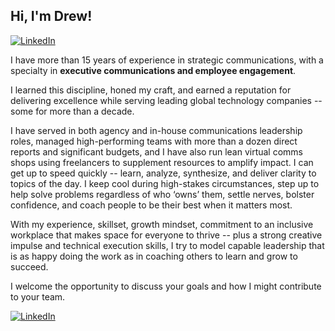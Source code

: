 ## Hi, I'm Drew!
[![LinkedIn](https://img.shields.io/badge/LinkedIn-0077B5?style=for-the-badge&logo=linkedin&logoColor=white)](https://www.linkedin.com/in/andrewadunn)


I have more than 15 years of experience in strategic communications, with a specialty in **executive communications and employee engagement**.

I learned this discipline, honed my craft, and earned a reputation for delivering excellence while serving leading global technology companies -- some for more than a decade.

I have served in both agency and in-house communications leadership roles, managed high-performing teams with more than a dozen direct reports and significant budgets, and I have also run lean virtual comms shops using freelancers to supplement resources to amplify impact. I can get up to speed quickly -- learn, analyze, synthesize, and deliver clarity to topics of the day. I keep cool during high-stakes circumstances, step up to help solve problems regardless of who ‘owns’ them, settle nerves, bolster confidence, and coach people to be their best when it matters most.

With my experience, skillset, growth mindset, commitment to an inclusive workplace that makes space for everyone to thrive -- plus a strong creative impulse and technical execution skills, I try to model capable leadership that is as happy doing the work as in coaching others to learn and grow to succeed.

I welcome the opportunity to discuss your goals and how I might contribute to your team.
           
[![LinkedIn](https://img.shields.io/badge/LinkedIn-0077B5?style=for-the-badge&logo=linkedin&logoColor=white)](https://www.linkedin.com/in/andrewadunn)
<!--
**aadnow/aadnow** is a ✨ _special_ ✨ repository because its `README.md` (this file) appears on your GitHub profile.

Here are some ideas to get you started:

- 🔭 I’m currently working on 
- 🌱 I’m currently learning ...
- 👯 I’m looking to collaborate on ...
- 🤔 I’m looking for help with ...
- 💬 Ask me about ...
- 📫 How to reach me: ...
- 😄 Pronouns: ...
- ⚡ Fun fact: ...
-->
